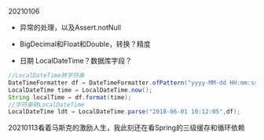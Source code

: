20210106

* 异常的处理，以及Assert.notNull

* BigDecimal和Float和Double，转换？精度

* 日期 LocalDateTime？数据库字段？



```java
//LocalDateTime转字符串
DateTimeFormatter df = DateTimeFormatter.ofPattern("yyyy-MM-dd HH:mm:ss");
LocalDateTime time = LocalDateTime.now();
String localTime = df.format(time);
//字符串转LocalDateTime
LocalDateTime ldt = LocalDateTime.parse("2018-06-01 10:12:05",df);
```



20210113看着马斯克的激励人生，我此刻还在看Spring的三级缓存和循环依赖